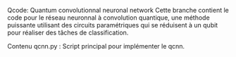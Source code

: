 Qcode: Quantum convolutionnal neuronal network
Cette branche contient le code pour le réseau neuronnal à convolution quantique, une méthode puissante utilisant des circuits paramétriques qui se réduisent à un qubit pour réaliser des tâches de classification.

Contenu
qcnn.py : Script principal pour implémenter le qcnn.


